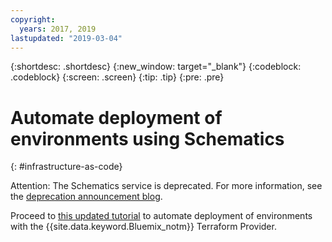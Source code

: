 ```yaml
---
copyright:
  years: 2017, 2019
lastupdated: "2019-03-04"
---
```


{:shortdesc: .shortdesc}
{:new_window: target="_blank"}
{:codeblock: .codeblock}
{:screen: .screen}
{:tip: .tip}
{:pre: .pre}

# Automate deployment of environments using Schematics
{: #infrastructure-as-code}

Attention: The Schematics service is deprecated. For more information, see the [deprecation announcement blog](https://www.ibm.com/blogs/bluemix/2018/03/retirement-ibm-cloud-schematics/).

Proceed to [this updated tutorial](https://{DomainName}/docs/tutorials?topic=solution-tutorials-infrastructure-as-code-terraform#infrastructure-as-code-terraform) to automate deployment of environments with the {{site.data.keyword.Bluemix_notm}} Terraform Provider.
